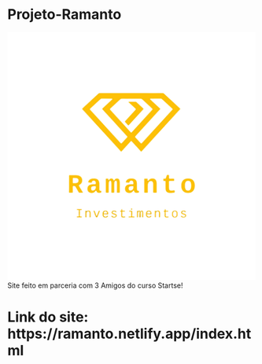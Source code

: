 # Projeto-Ramanto
![Hee](./imagem/logo.png)
Site feito em parceria com 3 Amigos do curso Startse!
<h1>Link do site: https://ramanto.netlify.app/index.html</h1>
